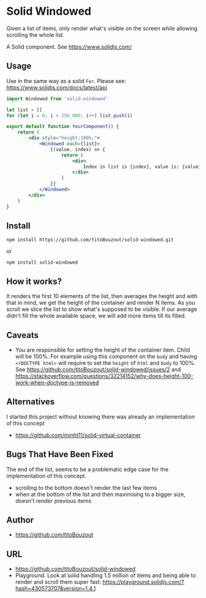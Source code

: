 # Solid Windowed

Given a list of items, only render what's visible on the screen while allowing scrolling the whole list.

A Solid component. See https://www.solidjs.com/

## Usage

Use in the same way as a solid `For`. Please see: https://www.solidjs.com/docs/latest/api

```jsx
import Windowed from 'solid-windowed'

let list = []
for (let i = 0; i < 250_000; i++) list.push(i)

export default function YourComponent() {
	return (
		<div style="height:100%;">
			<Windowed each={list}>
				{(value, index) => {
					return (
						<div>
							Index in list is {index}, value is: {value}
						</div>
					)
				}}
			</Windowed>
		</div>
	)
}
```

## Install

`npm install https://github.com/titoBouzout/solid-windowed.git`

or

`npm install solid-windowed`

## How it works?

It renders the first 10 elements of the list, then averages the height and with that in mind, we get the height of the container and render N items. As you scroll we slice the list to show what's supposed to be visible. If our average didn't fill the whole available space, we will add more items till its filled.

## Caveats

- You are responsible for setting the height of the container item. Child will be 100%. For example using this component on the `body` and having `<!DOCTYPE html>` will require to set the `height` of `html` and `body` to 100%. See https://github.com/titoBouzout/solid-windowed/issues/2 and https://stackoverflow.com/questions/32214152/why-does-height-100-work-when-doctype-is-removed

## Alternatives

I started this project without knowing there was already an implementation of this concept

- https://github.com/minht11/solid-virtual-container

## Bugs That Have Been Fixed

The end of the list, seems to be a problematic edge case for the implementation of this concept.

- scrolling to the bottom doesn't render the last few items
- when at the bottom of the list and then maximising to a bigger size, doesn't render previous items

## Author

- https://github.com/titoBouzout

## URL

- https://github.com/titoBouzout/solid-windowed
- Playground. Look at solid handling 1.5 million of items and being able to render and scroll them super fast: https://playground.solidjs.com/?hash=430573707&version=1.4.1
